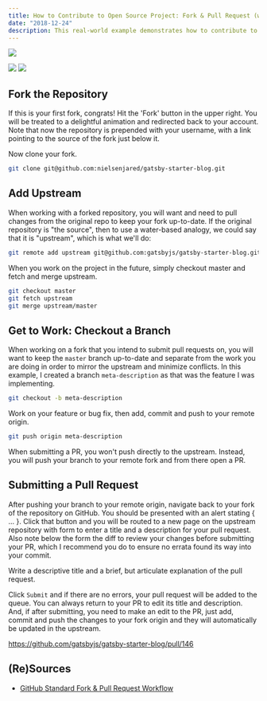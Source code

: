 ```yaml
---
title: How to Contribute to Open Source Project: Fork & Pull Request (w/ Real World Example!)
date: "2018-12-24"
description: This real-world example demonstrates how to contribute to an open source project through forking and a pull request.
---
```


![](./images/{...}.png)



![](./images/jared-nielsen-fork-pull-request-001.png)
![](./images/jared-nielsen-fork-pull-request-002.png)


## Fork the Repository

If this is your first fork, congrats! Hit the 'Fork' button in the upper right. You will be treated to a delightful animation and redirected back to your account. Note that now the repository is prepended with your username, with a link pointing to the source of the fork just below it.

Now clone your fork.

```sh
git clone git@github.com:nielsenjared/gatsby-starter-blog.git
```

## Add Upstream
When working with a forked repository, you will want and need to pull changes from the original repo to keep your fork up-to-date. If the original repository is "the source", then to use a water-based analogy, we could say that it is "upstream", which is what we'll do:

```sh
git remote add upstream git@github.com:gatsbyjs/gatsby-starter-blog.git
```

When you work on the project in the future, simply checkout master and fetch and merge upstream.

```sh
git checkout master
git fetch upstream
git merge upstream/master
```

## Get to Work: Checkout a Branch
When working on a fork that you intend to submit pull requests on, you will want to keep the `master` branch up-to-date and separate from the work you are doing in order to mirror the upstream and minimize conflicts. In this example, I created a branch `meta-description` as that was the feature I was implementing.

```sh
git checkout -b meta-description
```

Work on your feature or bug fix, then add, commit and push to your remote origin.

```sh
git push origin meta-description
```

When submitting a PR, you won't push directly to the upstream. Instead, you will push your branch to your remote fork and from there open a PR.

## Submitting a Pull Request
After pushing your branch to your remote origin, navigate back to your fork of the repository on GitHub. You should be presented with an alert stating { ... }. Click that button and you will be routed to a new page on the upstream repository with form to enter a title and a description for your pull request. Also note below the form the diff to review your changes before submitting your PR, which I recommend you do to ensure no errata found its way into your commit.

Write a descriptive title and a brief, but articulate explanation of the pull request.

Click `Submit` and if there are no errors, your pull request will be added to the queue. You can always return to your PR to edit its title and description. And, if after submitting, you need to make an edit to the PR, just add, commit and push the changes to your fork origin and they will automatically be updated in the upstream.

https://github.com/gatsbyjs/gatsby-starter-blog/pull/146


## (Re)Sources

* [GitHub Standard Fork & Pull Request Workflow](https://gist.github.com/Chaser324/ce0505fbed06b947d962)
